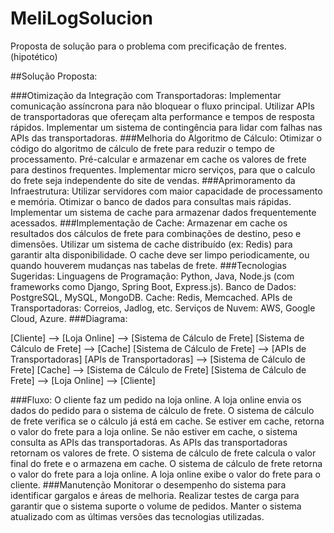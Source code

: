 # MeliLogSolucion
Proposta de solução para o problema com precificação de frentes. (hipotético)

##Solução Proposta:

###Otimização da Integração com Transportadoras:
Implementar comunicação assíncrona para não bloquear o fluxo principal.
Utilizar APIs de transportadoras que ofereçam alta performance e tempos de resposta rápidos.
Implementar um sistema de contingência para lidar com falhas nas APIs das transportadoras.
###Melhoria do Algoritmo de Cálculo:
Otimizar o código do algoritmo de cálculo de frete para reduzir o tempo de processamento.
Pré-calcular e armazenar em cache os valores de frete para destinos frequentes.
Implementar micro serviços, para que o calculo do frete seja independente do site de vendas.
###Aprimoramento da Infraestrutura:
Utilizar servidores com maior capacidade de processamento e memória.
Otimizar o banco de dados para consultas mais rápidas.
Implementar um sistema de cache para armazenar dados frequentemente acessados.
###Implementação de Cache:
Armazenar em cache os resultados dos cálculos de frete para combinações de destino, peso e dimensões.
Utilizar um sistema de cache distribuído (ex: Redis) para garantir alta disponibilidade.
O cache deve ser limpo periodicamente, ou quando houverem mudanças nas tabelas de frete.
###Tecnologias Sugeridas:
Linguagens de Programação: Python, Java, Node.js (com frameworks como Django, Spring Boot, Express.js).
Banco de Dados: PostgreSQL, MySQL, MongoDB.
Cache: Redis, Memcached.
APIs de Transportadoras: Correios, Jadlog, etc.
Serviços de Nuvem: AWS, Google Cloud, Azure.
###Diagrama:

[Cliente] --> [Loja Online] --> [Sistema de Cálculo de Frete]
[Sistema de Cálculo de Frete] --> [Cache]
[Sistema de Cálculo de Frete] --> [APIs de Transportadoras]
[APIs de Transportadoras] --> [Sistema de Cálculo de Frete]
[Cache] --> [Sistema de Cálculo de Frete]
[Sistema de Cálculo de Frete] --> [Loja Online] --> [Cliente]

###Fluxo:
O cliente faz um pedido na loja online.
A loja online envia os dados do pedido para o sistema de cálculo de frete.
O sistema de cálculo de frete verifica se o cálculo já está em cache.
Se estiver em cache, retorna o valor do frete para a loja online.
Se não estiver em cache, o sistema consulta as APIs das transportadoras.
As APIs das transportadoras retornam os valores de frete.
O sistema de cálculo de frete calcula o valor final do frete e o armazena em cache.
O sistema de cálculo de frete retorna o valor do frete para a loja online.
A loja online exibe o valor do frete para o cliente.
###Manutenção
Monitorar o desempenho do sistema para identificar gargalos e áreas de melhoria.
Realizar testes de carga para garantir que o sistema suporte o volume de pedidos.
Manter o sistema atualizado com as últimas versões das tecnologias utilizadas.
